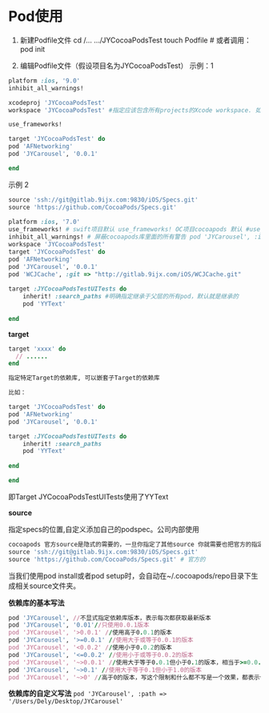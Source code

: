 # Pod使用


1. 新建Podfile文件
cd /… …/JYCocoaPodsTest
touch Podfile # 或者调用：pod init

2. 编辑Podfile文件（假设项目名为JYCocoaPodsTest）
示例：1

```Ruby
platform :ios, '9.0'
inhibit_all_warnings!

xcodeproj 'JYCocoaPodsTest'
workspace 'JYCocoaPodsTest' #指定应该包含所有projects的Xcode workspace. 如果没有显示指定workspace并且在Podfile所在目录只有一个project，那么project的名称会被用作于workspace的名称

use_frameworks!

target 'JYCocoaPodsTest' do 
pod 'AFNetworking'
pod 'JYCarousel', '0.0.1'

end
```

示例 2

```Ruby
source 'ssh://git@gitlab.9ijx.com:9830/iOS/Specs.git'
source 'https://github.com/CocoaPods/Specs.git'
 
platform :ios, '7.0'
use_frameworks! # swift项目默认 use_frameworks! OC项目cocoapods 默认 #use_frameworks!
inhibit_all_warnings! # 屏蔽cocoapods库里面的所有警告 pod 'JYCarousel', :inhibit_warnings => true
workspace 'JYCocoaPodsTest'
target 'JYCocoaPodsTest' do
pod 'AFNetworking'
pod 'JYCarousel', '0.0.1'
pod 'WCJCache', :git => "http://gitlab.9ijx.com/iOS/WCJCache.git"
 
target :JYCocoaPodsTestUITests do
    inherit! :search_paths #明确指定继承于父层的所有pod，默认就是继承的
    pod 'YYText'
 
end
```

**target**

```Ruby
target 'xxxx' do
  // ......
end

指定特定Target的依赖库, 可以嵌套子Target的依赖库

比如：

target 'JYCocoaPodsTest' do
pod 'AFNetworking'
pod 'JYCarousel', '0.0.1'

target :JYCocoaPodsTestUITests do
    inherit! :search_paths
    pod 'YYText'
 
end

end
```

即Target JYCocoaPodsTestUITests使用了YYText

**source**

指定specs的位置,自定义添加自己的podspec。公司内部使用

```Ruby
cocoapods 官方source是隐式的需要的，一旦你指定了其他source 你就需要也把官方的指定上
source 'ssh://git@gitlab.9ijx.com:9830/iOS/Specs.git'
source 'https://github.com/CocoaPods/Specs.git' # 官方的
```

当我们使用pod install或者pod setup时，会自动在~/.cocoapods/repo目录下生成相关source文件夹。


**依赖库的基本写法**
```Ruby
pod 'JYCarousel', //不显式指定依赖库版本，表示每次都获取最新版本
pod 'JYCarousel', '0.01'//只使用0.0.1版本
pod 'JYCarousel', '>0.0.1' //使用高于0.0.1的版本
pod 'JYCarousel', '>=0.0.1' //使用大于或等于0.0.1的版本
pod 'JYCarousel', '<0.0.2' //使用小于0.0.2的版本
pod 'JYCarousel', '<=0.0.2' //使用小于或等于0.0.2的版本
pod 'JYCarousel', '~>0.0.1' //使用大于等于0.0.1但小于0.1的版本，相当于>=0.0.1&&<0.1
pod 'JYCarousel', '~>0.1' //使用大于等于0.1但小于1.0的版本
pod 'JYCarousel', '~>0' //高于0的版本，写这个限制和什么都不写是一个效果，都表示使用最新版本
```

**依赖库的自定义写法**
`pod 'JYCarousel', :path => '/Users/Dely/Desktop/JYCarousel'`

